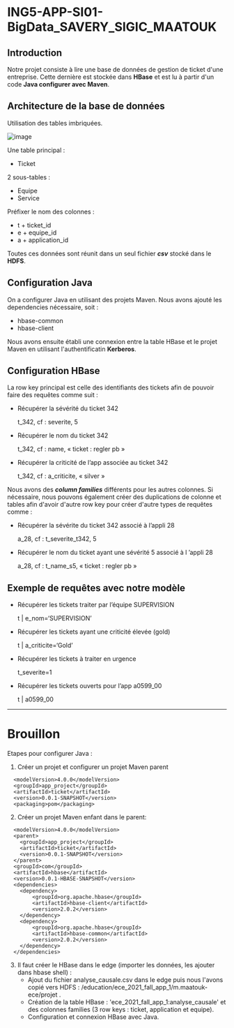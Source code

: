 # ING5-APP-SI01-BigData_SAVERY_SIGIC_MAATOUK

## Introduction
Notre projet consiste à lire une base de données de gestion de ticket d'une entreprise. Cette dernière est stockée dans **HBase** et est lu à partir d'un code **Java configurer avec Maven**.


## Architecture de la base de données
Utilisation des tables imbriquées.

![image](https://user-images.githubusercontent.com/47555601/147259664-3771dc47-0a7f-4bb0-a7d8-444cc5f2dc2e.png)

Une table principal :
- Ticket

2 sous-tables :
- Equipe
- Service

Préfixer le nom des colonnes :
- t + ticket_id
- e + equipe_id
- a + application_id

Toutes ces données sont réunit dans un seul fichier ***csv*** stocké dans le **HDFS**.

## Configuration Java
On a configurer Java en utilisant des projets Maven. Nous avons ajouté les dependencies nécessaire, soit :
- hbase-common
- hbase-client

Nous avons ensuite établi une connexion entre la table HBase et le projet Maven en utilisant l'authentificatin **Kerberos**.

## Configuration HBase
La row key principal est celle des identifiants des tickets afin de pouvoir faire des requêtes comme suit :
- Récupérer la sévérité du ticket 342

	t_342, cf : severite, 5
	
- Récupérer le nom du ticket 342 

	t_342, cf : name, « ticket : regler pb »
	
- Récupérer la criticité de l’app associée au ticket 342

	t_342, cf : a_criticite, « silver »

Nous avons des ***column families*** différents pour les autres colonnes.
Si nécessaire, nous pouvons également créer des duplications de colonne et tables afin d'avoir d'autre row key pour créer d'autre types de requêtes comme :
- Récupérer la sévérite du ticket 342 associé à l’appli 28

	a_28, cf : t_severite_t342, 5
 
- Récupérer le nom du ticket ayant une sévérité 5 associé à l ’appli 28

	a_28, cf : t_name_s5, « ticket : regler pb » 

## Exemple de requêtes avec notre modèle
- Récupérer les tickets traiter par l’équipe SUPERVISION

	t | e_nom=‘SUPERVISION’

- Récupérer les tickets ayant une criticité élevée (gold)

	t | a_criticite=‘Gold’

- Récupérer les tickets à traiter en urgence

	t_severite=1

- Récupérer les tickets ouverts pour l’app a0599_00

	t | a0599_00


---------------------------------------------
# Brouillon

Etapes pour configurer Java :
1. Créer un projet et configurer un projet Maven parent
```console
  <modelVersion>4.0.0</modelVersion>
  <groupId>app_project</groupId>
  <artifactId>ticket</artifactId>
  <version>0.0.1-SNAPSHOT</version>
  <packaging>pom</packaging>
```

2. Créer un projet Maven enfant dans le parent:
```console
  <modelVersion>4.0.0</modelVersion>
  <parent>
    <groupId>app_project</groupId>
    <artifactId>ticket</artifactId>
    <version>0.0.1-SNAPSHOT</version>
  </parent>
  <groupId>com</groupId>
  <artifactId>hbase</artifactId>
  <version>0.0.1-HBASE-SNAPSHOT</version>
  <dependencies>
	<dependency>
	    <groupId>org.apache.hbase</groupId>
	    <artifactId>hbase-client</artifactId>
	    <version>2.0.2</version>
	</dependency>
	<dependency>
	    <groupId>org.apache.hbase</groupId>
	    <artifactId>hbase-common</artifactId>
	    <version>2.0.2</version>
	</dependency>
  </dependencies>
```

3. Il faut créer le HBase dans le edge (importer les données, les ajouter dans hbase shell) : 
	- Ajout du fichier analyse_causale.csv dans le edge puis nous l'avons copié vers HDFS : /education/ece_2021_fall_app_1/m.maatouk-ece/projet .
	- Création de la table HBase : 'ece_2021_fall_app_1:analyse_causale' et des colonnes families (3 row keys : ticket, application et equipe).
	- Configuration et connexion HBase avec Java.
